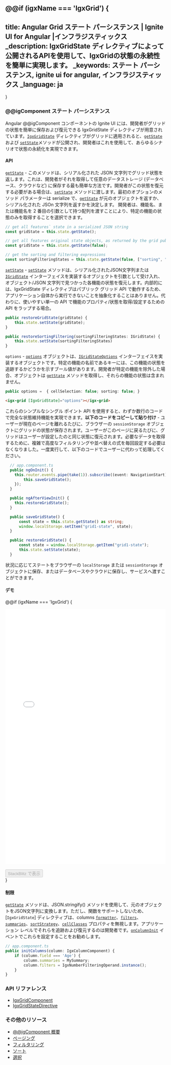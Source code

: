 ﻿@@if (igxName === 'IgxGrid') {
---
title: Angular Grid ステート パーシステンス | Ignite UI for Angular |インフラジスティックス
_description: IgxGridState ディレクティブによって公開されるAPIを使用して、IgxGridの状態の永続性を簡単に実現します。
_keywords: ステート パーシステンス, ignite ui for angular, インフラジスティックス
_language: ja
---
}
<!-- @@if (igxName === 'IgxTreeGrid') {
---
title: Angular TreeGrid Editing |Data Manipulation | Ignite UI for Angular
_description: Easily achieve state persistence for the IgxTreeGrid by using the API exposed by the IgxGridState directive.
_keywords: state persistence, ignite ui for angular, infragistics
---
}
@@if (igxName === 'IgxHierarchicalGrid') {
---
title: Angular HierarchicalGrid Editing |Data Manipulation | Ignite UI for Angular
_description: Easily achieve state persistence for the IgxTreeGrid by using the API exposed by the IgxGridState directive.
_keywords: state persistence, ignite ui for angular, infragistics
---
} -->

### @@igComponent ステート パーシステンス

Angular @@igComponent コンポーネントの Ignite UI には、開発者がグリッドの状態を簡単に保存および復元できる IgxGridState ディレクティブが用意されています。[`IgxGridState`]({environment:angularApiUrl}/classes/igxgridstatedirective.html) ディレクティブがグリッドに適用されると、[`getState`]({environment:angularApiUrl}/classes/igxgridstatedirective.html#getstate) および [`setState`]({environment:angularApiUrl}/classes/igxgridstatedirective.html#setstate)メソッドが公開され、開発者はこれを使用して、あらゆるシナリオで状態の永続化を実現できます。

#### API

[`getState`]({environment:angularApiUrl}/classes/igxgridstatedirective.html#getstate) - このメソッドは、シリアル化された JSON 文字列でグリッド状態を返します。これは、開発者がそれを取得して任意のデータストレージ (データベース、クラウドなど) に保存する最も簡単な方法です。開発者がこの状態を復元する必要がある場合は、[`setState`]({environment:angularApiUrl}/classes/igxgridstatedirective.html#setstate) メソッドに渡します。最初のオプションのメソッド パラメーターは serialize で、[`getState`]({environment:angularApiUrl}/classes/igxgridstatedirective.html#getstate) が元のオブジェクトを返すか、シリアル化された JSOn 文字列を返すかを決定します。
開発者は、機能名、または機能名を 2 番目の引数として持つ配列を渡すことにより、特定の機能の状態のみを取得することを選択できます。
```typescript
// get all features` state in a serialized JSON string
const gridState = this.state.getState();

// get all features original state objects, as returned by the grid public API
const gridState = this.state.getState(false);

// get the sorting and filtering expressions
const sortingFilteringStates = this.state.getState(false, ["sorting", "filtering"]);
```

[`setState`]({environment:angularApiUrl}/classes/igxgridstatedirective.html#setstate) - [`setState`]({environment:angularApiUrl}/classes/igxgridstatedirective.html#setstate) メソッドは、シリアル化されたJSON文字列または [`IGridState`]({environment:angularApiUrl}/classes/igridstate.html) インターフェイスを実装するオブジェクトを引数として受け入れ、オブジェクト/JSON 文字列で見つかった各機能の状態を復元します。内部的には、IgxGridState ディレクティブはパブリック グリッド API で動作するため、アプリケーション自体から実行できないことを抽象化することはありません。代わりに、使いやすい単一の API で機能のプロパティ/状態を取得/設定するための API をラップする場合。

```typescript
public restoreGridState(gridState) {
    this.state.setState(gridState);
}

public restoreSortingFiltering(sortingFilteringStates: IGridState) {
    this.state.setState(sortingFilteringStates)
}
```

`options` - [`options`]({environment:angularApiUrl}/classes/igxgridstatedirective.html#options) オブジェクトは、[`IGridStateOptions`]({environment:angularApiUrl}/classes/igridstateoptions.html) インターフェイスを実装するオブジェクトです。特定の機能の名前であるキーには、この機能の状態を追跡するかどうかを示すブール値があります。開発者が特定の機能を除外した場合、オブジェクトは [`getState`]({environment:angularApiUrl}/classes/igxgridstatedirective.html#getstate) メソッドを取得し、それらの機能の状態は含まれません。

```typescript
public options =  { cellSelection: false; sorting: false; }
```
```html
<igx-grid [IgxGridState]="options"></igx-grid>
```


これらのシンプルなシングル ポイント API を使用すると、わずか数行のコードで完全な状態維持機能を実現できます。**以下のコードをコピーして貼り付け** - ユーザーが現在のページを離れるたびに、ブラウザーの `sessionStorage` オブジェクトにグリッドの状態が保存されます。ユーザーがこのページに戻るたびに、グリッドはユーザーが設定したのと同じ状態に復元されます。必要なデータを取得するために、複雑で高度なフィルタリングや並べ替えの式を毎回設定する必要はなくなりました。一度実行して、以下のコードでユーザーに代わって処理してください。

```typescript
  // app.component.ts
  public ngOnInit() {
    this.router.events.pipe(take(1)).subscribe((event: NavigationStart) => {
        this.saveGridState();
    });
  }

  public ngAfterViewInit() {
    this.restoreGridState();
  }

  public saveGridState() {
      const state = this.state.getState() as string;
      window.localStorage.setItem("grid1-state", state);
  }

  public restoreGridState() {
      const state = window.localStorage.getItem("grid1-state");
      this.state.setState(state);
  }
```
状況に応じてステートをブラウザーの `localStorage` または `sessionStorage` オブジェクトに保存、またはデータベースやクラウドに保存し、サービスへ渡すことができます。

#### デモ

@@if (igxName === 'IgxGrid') {
<div class="sample-container loading" style="height:800px">
    <iframe id="grid-state" src='{environment:demosBaseUrl}/grid/grid-state' width="100%" height="100%" seamless frameBorder="0" onload="onSampleIframeContentLoaded(this);"></iframe>
</div>
<br/>
<div>
<button data-localize="stackblitz" disabled class="stackblitz-btn" data-iframe-id="grid-state" data-demos-base-url="{environment:demosBaseUrl}">StackBlitz で表示</button>
</div>
}

#### 制限

[`getState`]({environment:angularApiUrl}/classes/igxgridstatedirective.html#getstate) メソッドは、JSON.stringify() メソッドを使用して、元のオブジェクトをJSON文字列に変換します。ただし、関数をサポートしないため、[`IgxGridState`] ディレクティブは、columns [`formatter`]({environment:angularApiUrl}/classes/igxcolumncomponent.html#formatter)、[`filters`]({environment:angularApiUrl}/classes/igxcolumncomponent.html#filters)、[`summaries`]({environment:angularApiUrl}/classes/igxcolumncomponent.html#summaries)、[`sortStrategy`]({environment:angularApiUrl}/classes/igxcolumncomponent.html#sortstrategy)、[`cellClasses`]({environment:angularApiUrl}/classes/igxcolumncomponent.html#cellclasses) プロパティを無視します。アプリケーション レベルでそれらを追跡および復元するのは開発者です。[`onColumnInit`]({environment:angularApiUrl}/classes/igxgridcomponent.html#oncolumninit) イベントでこれらを設定することをお勧めします。

```typescript
// app.component.ts
public initColumns(column: IgxColumnComponent) {
    if (column.field === 'Age') {
        column.summaries = MySummary;
        column.filters = IgxNumberFilteringOperand.instance();
    }
}
```

<!-- @@if (igxName === 'IgxTreeGrid') {
<div class="sample-container loading" style="height:950px">
    <iframe id="treegrid-state" src='{environment:demosBaseUrl}/tree-grid/treegrid-state' width="100%" height="100%" seamless frameBorder="0" onload="onSampleIframeContentLoaded(this);"></iframe>
</div>
<br/>
<div>
<button data-localize="stackblitz" disabled class="stackblitz-btn" data-iframe-id="treegrid-state" data-demos-base-url="{environment:demosBaseUrl}">view on stackblitz</button>
</div>
}
@@if (igxName === 'IgxHierarchicalGrid') {
<div class="sample-container loading" style="height:660px">
    <iframe id="hierarchical-grid-state" src='{environment:demosBaseUrl}/hierarchical-grid/hierarchical-grid-state' width="100%" height="100%" seamless frameBorder="0" onload="onSampleIframeContentLoaded(this);"></iframe>
</div>
<br/>
<div>
<button data-localize="stackblitz" disabled class="stackblitz-btn" data-iframe-id="hierarchical-grid-state" data-demos-base-url="{environment:demosBaseUrl}">view on stackblitz</button>
</div>
} -->
<div class="divider--half"></div>


### API リファレンス

* [IgxGridComponent]({environment:angularApiUrl}/classes/igxgridcomponent.html)
* [IgxGridStateDirective]({environment:angularApiUrl}/classes/igxgridstatedirective.html)


### その他のリソース
<div class="divider--half"></div>

* [@@igComponent 概要](@@igMainTopic.md)
* [ページング](paging.md)
* [フィルタリング](filtering.md)
* [ソート](sorting.md)
* [選択](selection.md)
